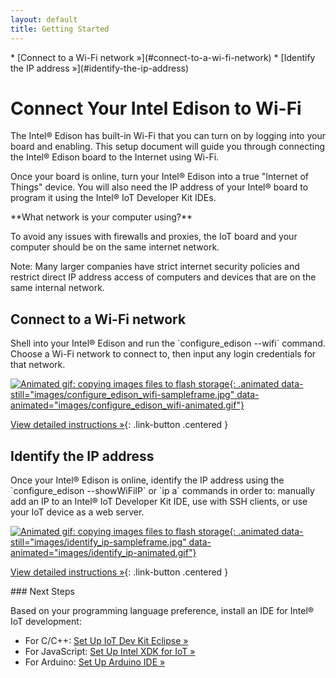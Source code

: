 ```yaml
---
layout: default
title: Getting Started
---
```


<div id="toc" markdown="1">
* [Connect to a Wi-Fi network »](#connect-to-a-wi-fi-network)
* [Identify the IP address »](#identify-the-ip-address)
</div>

# Connect Your Intel Edison to Wi-Fi

The Intel® Edison has built-in Wi-Fi that you can turn on by logging into your board and enabling. This setup document will guide you through connecting the Intel® Edison board to the Internet using Wi-Fi.

Once your board is online, turn your Intel® Edison into a true "Internet of Things" device. You will also need the IP address of your Intel® board to program it using the Intel® IoT Developer Kit IDEs.

<!-- <div id="related-videos" class="callout video">
[Get Your Intel Edison Online (preview)](https://drive.google.com/open?id=0B2ywC78pxngCS2c3TndOT2EtT0k&authuser=0)
</div> -->

<div class="callout warning" markdown="1">
**What network is your computer using?**

To avoid any issues with firewalls and proxies, the IoT board and your computer should be on the same internet network. 

Note: Many larger companies have strict internet security policies and restrict direct IP address access of computers and devices that are on the same internal network. 
</div>


## Connect to a Wi-Fi network

<div class="tldr" markdown="1">
Shell into your Intel® Edison and run the `configure_edison --wifi` command. Choose a Wi-Fi network to connect to, then input any login credentials for that network. 
</div>

[![Animated gif: copying images files to flash storage](){: .animated data-still="images/configure_edison_wifi-sampleframe.jpg" data-animated="images/configure_edison_wifi-animated.gif"}](details-configure_edison_wifi.html)

[View detailed instructions »](details-configure_edison_wifi.html){: .link-button .centered }


## Identify the IP address

<div class="tldr" markdown="1">
Once your Intel® Edison is online, identify the IP address using the `configure_edison --showWiFiIP` or `ip a` commands in order to: manually add an IP to an Intel® IoT Developer Kit IDE, use with SSH clients, or use your IoT device as a web server. 
</div>

[![Animated gif: copying images files to flash storage](){: .animated data-still="images/identify_ip-sampleframe.jpg" data-animated="images/identify_ip-animated.gif"}](details-identify_ip.html)

[View detailed instructions »](details-identify_ip.html){: .link-button .centered }

  
<div id="next-steps" class="note" markdown="1">
### Next Steps

Based on your programming language preference, install an IDE for Intel® IoT development:

* For C/C++: [Set Up IoT Dev Kit Eclipse »](../../ide_setup/eclipse/setup.html)
* For JavaScript: [Set Up Intel XDK for IoT »](../../ide_setup/xdk/setup.html)
* For Arduino: [Set Up Arduino IDE »](../../ide_setup/arduino/setup.html)
</div>
